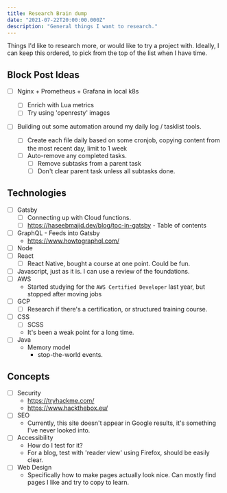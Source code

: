 ```yaml
---
title: Research Brain dump
date: "2021-07-22T20:00:00.000Z"
description: "General things I want to research."
---
```


Things I'd like to research more, or would like to try a project with.
Ideally, I can keep this ordered, to pick from the top of the list when I have time.

## Block Post Ideas

- [ ] Nginx + Prometheus + Grafana in local k8s

  - [ ] Enrich with Lua metrics
  - [ ] Try using 'openresty' images

- [ ] Building out some automation around my daily log / tasklist tools.
  - [ ] Create each file daily based on some cronjob, copying content from the most recent day, limit to 1 week
  - [ ] Auto-remove any completed tasks.
    - [ ] Remove subtasks from a parent task
    - [ ] Don't clear parent task unless all subtasks done.

## Technologies

- [ ] Gatsby
  - [ ] Connecting up with Cloud functions.
  - [ ] https://haseebmajid.dev/blog/toc-in-gatsby - Table of contents
- [ ] GraphQL - Feeds into Gatsby
  - https://www.howtographql.com/
- [ ] Node
- [ ] React
  - [ ] React Native, bought a course at one point. Could be fun.
- [ ] Javascript, just as it is. I can use a review of the foundations.
- [ ] AWS
  - Started studying for the `AWS Certified Developer` last year, but stopped after moving jobs
- [ ] GCP
  - [ ] Research if there's a certification, or structured training course.
- [ ] CSS
  - [ ] SCSS
  - It's been a weak point for a long time.
- [ ] Java
  - Memory model
    - stop-the-world events.

## Concepts

- [ ] Security
  - https://tryhackme.com/
  - https://www.hackthebox.eu/
- [ ] SEO
  - Currently, this site doesn't appear in Google results, it's something I've never looked into.
- [ ] Accessibility
  - How do I test for it?
  - For a blog, test with 'reader view' using Firefox, should be easily clear.
- [ ] Web Design
  - Specifically how to make pages actually look nice. Can mostly find pages I like and try to copy to learn.
